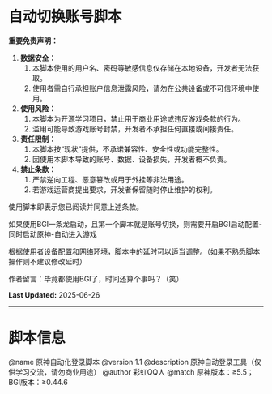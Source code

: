 # 自动切换账号脚本

**重要免责声明：**

1. **数据安全：**
   1. 本脚本使用的用户名、密码等敏感信息仅存储在本地设备，开发者无法获取。
   2. 使用者需自行承担账户信息泄露风险，请勿在公共设备或不可信环境中使用。
2. **使用风险：**
   1. 本脚本为开源学习项目，禁止用于商业用途或违反游戏条款的行为。
   2. 滥用可能导致游戏账号封禁，开发者不承担任何直接或间接责任。
3. **责任限制：**
   1. 本脚本按“现状”提供，不承诺兼容性、安全性或功能完整性。
   2. 因使用本脚本导致的账号、数据、设备损失，开发者概不负责。
4. **禁止条款：**
   1. 严禁逆向工程、恶意篡改或用于外挂等非法用途。
   2. 若游戏运营商提出要求，开发者保留随时停止维护的权利。

使用脚本即表示您已阅读并同意上述条款。

如果使用BGI一条龙启动，且第一个脚本就是账号切换，则需要开启BGI启动配置-同时启动原神-自动进入游戏

根据使用者设备配置和网络环境，脚本中的延时可以适当调整。（如果不熟悉脚本操作则不建议修改延时）

作者留言：毕竟都使用BGI了，时间还算个事吗？（笑）

**Last Updated:** 2025-06-26

---
# 脚本信息
 @name         原神自动化登录脚本
 @version      1.1
 @description  原神自动登录工具（仅供学习交流，请勿商业用途）
 @author       彩虹QQ人
 @match        原神版本：≥5.5；BGI版本：≥0.44.6
